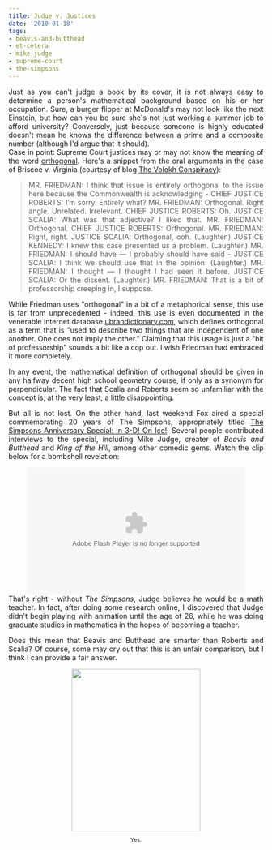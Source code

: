 ```yaml
---
title: Judge v. Justices
date: '2010-01-18'
tags:
- beavis-and-butthead
- et-cetera
- mike-judge
- supreme-court
- the-simpsons
---
```


<div style="text-align: justify;">Just as you can't judge a book by its cover, it is not always easy to determine a person's mathematical background based on his or her occupation.  Sure, a burger flipper at McDonald's may not look like the next Einstein, but how can you be sure she's not just working a summer job to afford university?  Conversely, just because someone is highly educated doesn't mean he knows the difference between a prime and a composite number (although I'd argue that it should).</div>
<div style="text-align: justify;">Case in point: Supreme Court justices may or may not know the meaning of the word <a href="http://en.wikipedia.org/wiki/Orthogonality">orthogonal</a>.  Here's a snippet from the oral arguments in the case of Briscoe v. Virginia (courtesy of blog <a href="http://volokh.com/2010/01/11/orthogonal-ooh/">The Volokh Conspiracy</a>):
<blockquote>MR. FRIEDMAN: I think that issue is entirely orthogonal to the issue here because the Commonwealth is acknowledging -
CHIEF JUSTICE ROBERTS: I’m sorry. Entirely what?
MR. FRIEDMAN: Orthogonal. Right angle.  Unrelated. Irrelevant.
CHIEF JUSTICE ROBERTS: Oh.
JUSTICE SCALIA: What was that adjective? I liked that.
MR. FRIEDMAN: Orthogonal.
CHIEF JUSTICE ROBERTS: Orthogonal.
MR. FRIEDMAN: Right, right.
JUSTICE SCALIA: Orthogonal, ooh.
(Laughter.)
JUSTICE KENNEDY: I knew this case presented us a problem.
(Laughter.)
MR. FRIEDMAN: I should have — I probably should have said -
JUSTICE SCALIA: I think we should use that in the opinion.
(Laughter.)
MR. FRIEDMAN: I thought — I thought I had seen it before.
JUSTICE SCALIA: Or the dissent.
(Laughter.)
MR. FRIEDMAN: That is a bit of professorship creeping in, I suppose.</blockquote>
While Friedman uses "orthogonal" in a bit of a metaphorical sense, this use is far from unprecedented - indeed, this use is even documented in the venerable internet database <a href="http://www.urbandictionary.com/define.php?term=orthogonal">ubrandictionary.com</a>, which defines orthogonal as a term that is "used to describe two things that are independent of one another.  One does not imply the other."  Claiming that this usage is just a "bit of professorship" sounds a bit like a cop out.  I wish Friedman had embraced it more completely.

In any event, the mathematical definition of orthogonal should be given in any halfway decent high school geometry course, if only as a synonym for perpendicular.  The fact that Scalia and Roberts seem so unfamiliar with the concept is, at the very least, a little disappointing.

But all is not lost.  On the other hand, last weekend Fox aired a special commemorating 20 years of The Simpsons, appropriately titled <a href="http://www.hulu.com/watch/119821/the-simpsons-anniversary-special-in-3-d-on-ice">The Simpsons Anniversary Special: In 3-D! On Ice!</a>.  Several people contributed interviews to the special, including Mike Judge, creater of <span style="font-style: italic;">Beavis and Butthead</span> and <span style="font-style: italic;">King of the Hill</span>, among other comedic gems.  Watch the clip below for a bombshell revelation:

</div>
<center><object classid="clsid:d27cdb6e-ae6d-11cf-96b8-444553540000" width="432" height="250" codebase="http://download.macromedia.com/pub/shockwave/cabs/flash/swflash.cab#version=6,0,40,0"><param name="allowFullScreen" value="true" /><param name="src" value="http://www.hulu.com/embed/cyibH1_kb6BdYMyT9ApwWg/2358/2447" /><param name="allowfullscreen" value="true" /><embed type="application/x-shockwave-flash" width="432" height="250" src="http://www.hulu.com/embed/cyibH1_kb6BdYMyT9ApwWg/2358/2447" allowfullscreen="true"></embed></object></center>
<div style="text-align: justify;">That's right - without <span style="font-style: italic;">The Simpsons</span>, Judge believes he would be a math teacher.  In fact, after doing some research online, I discovered that Judge didn't begin playing with animation until the age of 26, while he was doing graduate studies in mathematics in the hopes of becoming a teacher.</div>
<div style="text-align: justify;">

Does this mean that Beavis and Butthead are smarter than Roberts and Scalia?  Of course, some may cry out that this is an unfair comparison, but I think I can provide a fair answer.

</div>
<div style="text-align: center;"><a href="http://4.bp.blogspot.com/_fM0L9abY3bo/S1S_VTFcMmI/AAAAAAAAAUg/3IGUqcGLwa0/s1600-h/bb.jpg" onblur="try {parent.deselectBloggerImageGracefully();} catch(e) {}"><img id="BLOGGER_PHOTO_ID_5428173823509541474" style="margin: 0px auto 10px; display: block; text-align: center; cursor: pointer; width: 254px; height: 320px;" src="http://4.bp.blogspot.com/_fM0L9abY3bo/S1S_VTFcMmI/AAAAAAAAAUg/3IGUqcGLwa0/s320/bb.jpg" border="0" alt="" /></a><span style="font-size: 78%;">Yes.</span></div>
